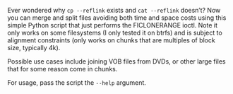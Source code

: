 Ever wondered why `cp --reflink` exists and `cat --reflink` doesn’t? Now you can merge and split files avoiding both time and space costs using this simple Python script that just performs the FICLONERANGE ioctl. Note it only works on some filesystems (I only tested it on btrfs) and is subject to alignment constraints (only works on chunks that are multiples of block size, typically 4k).

Possible use cases include joining VOB files from DVDs, or other large files that for some reason come in chunks.

For usage, pass the script the `--help` argument.
